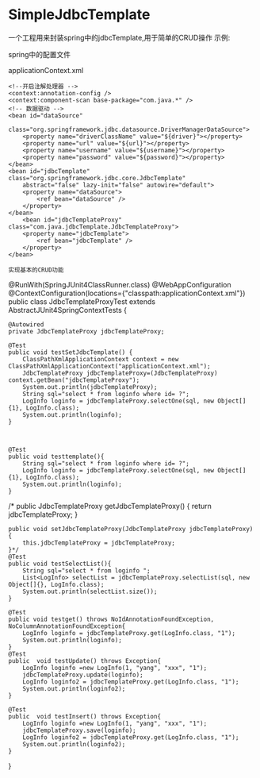 # SimpleJdbcTemplate
一个工程用来封装spring中的jdbcTemplate,用于简单的CRUD操作
示例:


spring中的配置文件

applicationContext.xml



	<!--开启注解处理器 -->
	<context:annotation-config />
	<context:component-scan base-package="com.java.*" />
	<!-- 数据驱动 -->
	<bean id="dataSource"
		class="org.springframework.jdbc.datasource.DriverManagerDataSource">
		<property name="driverClassName" value="${driver}"></property>
		<property name="url" value="${url}"></property>
		<property name="username" value="${username}"></property>
		<property name="password" value="${password}"></property>
	</bean>
	<bean id="jdbcTemplate" class="org.springframework.jdbc.core.JdbcTemplate"
		abstract="false" lazy-init="false" autowire="default">
		<property name="dataSource">
			<ref bean="dataSource" />
		</property>
	</bean>
		<bean id="jdbcTemplateProxy" class="com.java.jdbcTemplate.JdbcTemplateProxy">
		<property name="jdbcTemplate">
			<ref bean="jdbcTemplate" />
		</property>
	</bean>
	
	实现基本的CRUD功能
	
	
@RunWith(SpringJUnit4ClassRunner.class)
@WebAppConfiguration
@ContextConfiguration(locations={"classpath:applicationContext.xml"})
public class JdbcTemplateProxyTest extends AbstractJUnit4SpringContextTests {
    
	@Autowired
	private JdbcTemplateProxy jdbcTemplateProxy;
     
	@Test
	public void testSetJdbcTemplate() {
		ClassPathXmlApplicationContext context = new ClassPathXmlApplicationContext("applicationContext.xml");  
		JdbcTemplateProxy jdbcTemplateProxy=(JdbcTemplateProxy) context.getBean("jdbcTemplateProxy");
	    System.out.println(jdbcTemplateProxy);
	    String sql="select * from loginfo where id= ?";
	    LogInfo loginfo = jdbcTemplateProxy.selectOne(sql, new Object[]{1}, LogInfo.class);
	    System.out.println(loginfo);
	}
	

	
	@Test
	public void testtemplate(){
	    String sql="select * from loginfo where id= ?";
	    LogInfo loginfo = jdbcTemplateProxy.selectOne(sql, new Object[]{1}, LogInfo.class);
	    System.out.println(loginfo);
	}

/*	public JdbcTemplateProxy getJdbcTemplateProxy() {
		return jdbcTemplateProxy;
	}

	public void setJdbcTemplateProxy(JdbcTemplateProxy jdbcTemplateProxy) {
		this.jdbcTemplateProxy = jdbcTemplateProxy;
	}*/
	@Test
	public void testSelectList(){
		String sql="select * from loginfo ";
		List<LogInfo> selectList = jdbcTemplateProxy.selectList(sql, new Object[]{}, LogInfo.class);
		System.out.println(selectList.size());
	}

	@Test
	public void testget() throws NoIdAnnotationFoundException, NoColumnAnnotationFoundException{
		LogInfo loginfo = jdbcTemplateProxy.get(LogInfo.class, "1");
		System.out.println(loginfo);
	}
	@Test
	public  void testUpdate() throws Exception{
		LogInfo loginfo =new LogInfo(1, "yang", "xxx", "1");
		jdbcTemplateProxy.update(loginfo);
		LogInfo loginfo2 = jdbcTemplateProxy.get(LogInfo.class, "1");
		System.out.println(loginfo2);
	}
	
	@Test
	public  void testInsert() throws Exception{
		LogInfo loginfo =new LogInfo(1, "yang", "xxx", "1");
		jdbcTemplateProxy.save(loginfo);
		LogInfo loginfo2 = jdbcTemplateProxy.get(LogInfo.class, "1");
		System.out.println(loginfo2);
	}

}
